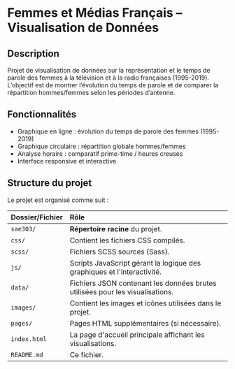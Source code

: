 # Femmes et Médias Français – Visualisation de Données

## Description
Projet de visualisation de données sur la représentation et le temps de parole des femmes à la télévision et à la radio françaises (1995-2019). L’objectif est de montrer l’évolution du temps de parole et de comparer la répartition hommes/femmes selon les périodes d’antenne.

## Fonctionnalités
- Graphique en ligne : évolution du temps de parole des femmes (1995-2019)
- Graphique circulaire : répartition globale hommes/femmes
- Analyse horaire : comparatif prime-time / heures creuses
- Interface responsive et interactive

## Structure du projet
Le projet est organisé comme suit :

| Dossier/Fichier | Rôle |
| :--- | :--- |
| `sae303/` | **Répertoire racine** du projet. |
| `css/` | Contient les fichiers CSS compilés. |
| `scss/` | Fichiers SCSS sources (Sass). |
| `js/` | Scripts JavaScript gérant la logique des graphiques et l'interactivité. |
| `data/` | Fichiers JSON contenant les données brutes utilisées pour les visualisations. |
| `images/` | Contient les images et icônes utilisées dans le projet. |
| `pages/` | Pages HTML supplémentaires (si nécessaire). |
| `index.html` | La page d'accueil principale affichant les visualisations. |
| `README.md` | Ce fichier. |

